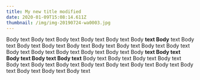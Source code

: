 ```yaml
---
title: My new title modified
date: 2020-01-09T15:08:14.611Z
thumbnail: /img/img-20190724-wa0003.jpg
---
```

Body text Body text Body text Body text Body text Body **text Body** text Body text Body text Body text Body text Body text Body text Body text Body text Body text Body text Body text Body text Body text Body __text Body text Body text Body text Body text__ Body text Body text Body text Body text Body text Body text Body text Body text Body text Body text Body text Body text Body text Body text Body text

